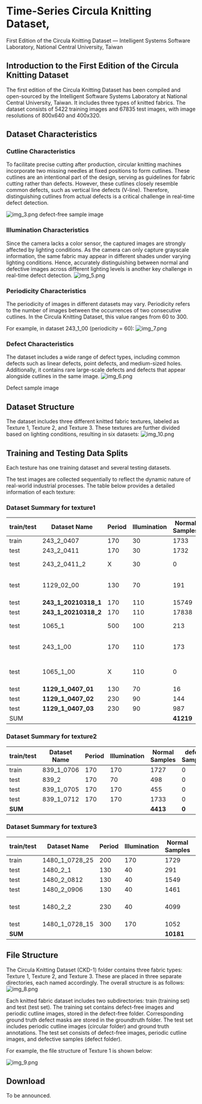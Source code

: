 # Time-Series Circula Knitting Dataset, 
First Edition of the Circula Knitting Dataset
— Intelligent Systems Software Laboratory, National Central University, Taiwan

## Introduction to the First Edition of the Circula Knitting Dataset
The first edition of the Circula Knitting Dataset has been compiled and open-sourced by the Intelligent Software Systems Laboratory at National Central University, Taiwan. It includes three types of knitted fabrics. The dataset consists of 5422 training images and 67835 test images, with image resolutions of 800x640 and 400x320.

## Dataset Characteristics
### Cutline Characteristics
To facilitate precise cutting after production, circular knitting machines incorporate two missing needles at fixed positions to form cutlines. These cutlines are an intentional part of the design, serving as guidelines for fabric cutting rather than defects. However, these cutlines closely resemble common defects, such as vertical line defects (V-line). Therefore, distinguishing cutlines from actual defects is a critical challenge in real-time defect detection.

![img_3.png](img_3.png)
defect-free sample image

### Illumination Characteristics
Since the camera lacks a color sensor, the captured images are strongly affected by lighting conditions. As the camera can only capture grayscale information, the same fabric may appear in different shades under varying lighting conditions. Hence, accurately distinguishing between normal and defective images across different lighting levels is another key challenge in real-time defect detection.
![img_5.png](img_5.png)

### Periodicity Characteristics
The periodicity of images in different datasets may vary. Periodicity refers to the number of images between the occurrences of two consecutive cutlines. In the Circula Knitting Dataset, this value ranges from 60 to 300.

For example, in dataset 243_1_00 (periodicity = 60):
![img_7.png](img_7.png)

### Defect Characteristics
The dataset includes a wide range of defect types, including common defects such as linear defects, point defects, and medium-sized holes. Additionally, it contains rare large-scale defects and defects that appear alongside cutlines in the same image.
![img_6.png](img_6.png)

Defect sample image

## Dataset Structure
The dataset includes three different knitted fabric textures, labeled as Texture 1, Texture 2, and Texture 3. These textures are further divided based on lighting conditions, resulting in six datasets:
![img_10.png](img_10.png)

## Training and Testing Data Splits
Each testure has one training dataset and several testing datasets.

The test images are collected sequentially to reflect the dynamic nature of real-world industrial processes. The table below provides a detailed information of each texture:

### Dataset Summary for texture1

| train/test | Dataset Name        |Period|Illumination|Normal Samples|defect Samples|cutline samples|total samples| Note            |
|------------|---------------------|------|------------|-------------|--------------|----------------|-----------|----------------------|
| train      | 243_2_0407          | 170  | 30         | 1733        | 0            | 74             | 1807      |                      |
| test       | 243_2_0411          | 170  | 30         | 1732        | 0            | 75             | 1807      |                      |
| test       | 243_2_0411_2        | X    | 30         | 0           | 352          | 13500          | 13852     | culine/defect only   |
| test       | 1129_02_00          | 130  | 70         | 191         | 121          | 68             | 380       |Not continuous data   |
| test       | **243_1_20210318_1**| 170  | 110        | 15749       | 0            | 682            | 16431     |                      |
| test       | **243_1_20210318_2**| 170  | 110        | 17838       | 0            | 682            | 18520     |                      |
| test       | 1065_1              | 500  | 100        | 213         | 198          | 213            | 624       | Extremely large period|
| test       | 243_1_00            | 170  | 110        | 173         | 173          | 278            | 624       | Not continuous data |
| test       | 1065_1_00           | X    | 110        | 0           | 404          | 237            | 641       | Not continuous data  |
| test       | **1129_1_0407_01**  | 130  | 70         | 16          | 0            | 14             | 30        |                      |
| test       | **1129_1_0407_02**  | 230  | 90         | 144         | 0            | 215            | 359       |                      |
| test       | **1129_1_0407_03**  | 230  | 90         | 987         | 0            | 494            | 1481      |                      |
|     SUM       |                     |      |            | **41219**   | **1087**     | **15618**      | **57924** |                      |

### Dataset Summary for texture2

| train/test | Dataset Name | Period | Illumination | Normal Samples | defect Samples | cutline samples | total samples | Note |
| ---------- | ------------ | ------ | ------------ | -------------- | ----------------- | --------------- | ------------- | ---- |
| train      | 839\_1\_0706 | 170    | 170          | 1727           | 0                 | 81              | 1808          |      |
| test       | 839\_2       | 170    | 70           | 498            | 0                 | 21              | 519           |      |
| test       | 839\_1\_0705 | 170    | 170          | 455            | 0                 | 18              | 473           |      |
| test       | 839\_1\_0712 | 170    | 170          | 1733           | 0                 | 74              | 1807          |      |
| **SUM**    |              |        |              | **4413**       | **0**             | **194**         | **4607**      |      |

### Dataset Summary for texture3

| train/test | Dataset Name      | Period | Illumination | Normal Samples | defect Samples | cutline samples | total samples | Note                   |
| ---------- | ----------------- | ------ | ------------ | -------------- | ----------------- | --------------- | ------------- | ---------------------- |
| train      | 1480\_1\_0728\_25 | 200    | 170          | 1729           | 0                 | 78              | 1807          |                        |
| test       | 1480\_2\_1        | 130    | 40           | 291            | 0                 | 12              | 303           |                        |
| test       | 1480\_2\_0812     | 130    | 40           | 1549           | 0                 | 73              | 1622          |                        |
| test       | 1480\_2\_0906     | 130    | 40           | 1461           | 0                 | 65              | 1526          |                        |
| test       | 1480\_2\_2        | 230    | 40           | 4099           | 0                 | 191             | 4290          | Extremely large period |
| test       | 1480\_1\_0728\_15 | 300    | 170          | 1052           | 75                | 51              | 1178          |                        |
| **SUM**    |                   |        |              | **10181**      | **75**            | **402**         | **10726**     |                        |


## File Structure
The Circula Knitting Dataset (CKD-1) folder contains three fabric types: Texture 1, Texture 2, and Texture 3. These are placed in three separate directories, each named accordingly. The overall structure is as follows:
![img_8.png](img_8.png)

Each knitted fabric dataset includes two subdirectories: train (training set) and test (test set). The training set contains defect-free images and periodic cutline images, stored in the defect-free folder. Corresponding ground truth defect masks are stored in the groundtruth folder. The test set includes periodic cutline images (circular folder) and ground truth annotations. The test set consists of defect-free images, periodic cutline images, and defective samples (defect folder).

For example, the file structure of Texture 1 is shown below:

![img_9.png](img_9.png)

## Download

To be announced.
